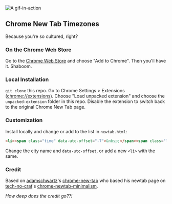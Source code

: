 ![A gif-in-action](https://f.cloud.github.com/assets/846194/373560/14e80be6-a384-11e2-9905-713713798aaa.gif)

## Chrome New Tab Timezones

Because you're so cultured, right?

### On the Chrome Web Store

Go to the [Chrome Web Store](https://chrome.google.com/webstore/detail/new-tab/adcpijkmbecohfalcbafjgadfnpchhlg) and choose "Add to Chrome". Then you'll have it. Shaboom.

### Local Installation
`git clone` this repo. Go to Chrome Settings > Extensions ([chrome://extensions](chrome://extensions)). Choose "Load unpacked extension" and choose the `unpacked-extension` folder in this repo. Disable the extension to switch back to the original Chrome New Tab page.

### Customization

Install locally and change or add to the list in `newtab.html`:

```html
<li><span class="time" data-utc-offset="-7">&nbsp;</span><span class="location"> in San Francisco</span></li>
```

Change the city name and `data-utc-offset`, or add a new `<li>` with the same.

### Credit

Based on [adamschwartz](https://github.com/tech-no-crat)'s [chrome-new-tab](https://github.com/tech-no-crat/chrome-newtab-minimalism) who based his newtab page on [tech-no-crat](https://github.com/tech-no-crat)'s [chrome-newtab-minimalism](https://github.com/tech-no-crat/chrome-newtab-minimalism).

*How deep does the credit go??!*
